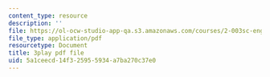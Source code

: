 ```yaml
---
content_type: resource
description: ''
file: https://ol-ocw-studio-app-qa.s3.amazonaws.com/courses/2-003sc-engineering-dynamics-fall-2011/5a1ceecd14f325955934a7ba270c37e0_lFedznDnPZc.pdf
file_type: application/pdf
resourcetype: Document
title: 3play pdf file
uid: 5a1ceecd-14f3-2595-5934-a7ba270c37e0
---
```

